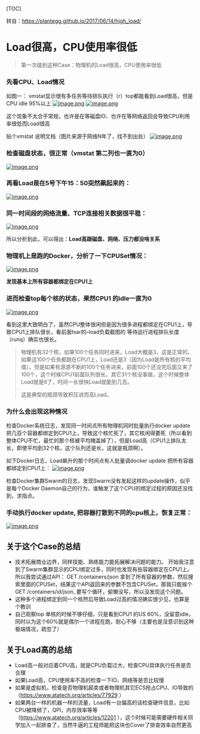 [TOC]

转自：https://plantegg.github.io/2017/06/14/high_load/

# Load很高，CPU使用率很低

> 第一次碰到这种Case：物理机的Load很高，CPU使用率很低

### 先看CPU、Load情况

如图一：
vmstat显示很有多任务等待排队执行（r）top都能看到Load很高，但是CPU idle 95%以上
[![image.png](E:\git-workspace\note\images\docker\046077102b3a0fd89e53f62cf32874c0.png)](http://ata2-img.cn-hangzhou.img-pub.aliyun-inc.com/046077102b3a0fd89e53f62cf32874c0.png)
[![image.png](E:\git-workspace\note\images\docker\d905abc4576e0c6ac952c71005696131.png)](http://ata2-img.cn-hangzhou.img-pub.aliyun-inc.com/d905abc4576e0c6ac952c71005696131.png)

这个现象不太合乎常规，也许是在等磁盘IO、也许在等网络返回会导致CPU利用率很低而Load很高

贴个vmstat 说明文档（图片来源于网络N年了，找不到出处）
[![image.png](E:\git-workspace\note\images\docker\9a0c040b24699d4128bbecae1af08b1d.png)](http://ata2-img.cn-hangzhou.img-pub.aliyun-inc.com/9a0c040b24699d4128bbecae1af08b1d.png)

### 检查磁盘状态，很正常（vmstat 第二列也一直为0）

[![image.png](E:\git-workspace\note\images\docker\19d7d02c9472ddb2b057a4d09b497463.png)](http://ata2-img.cn-hangzhou.img-pub.aliyun-inc.com/19d7d02c9472ddb2b057a4d09b497463.png)

### 再看Load是在5号下午15：50突然飙起来的：

[![image.png](E:\git-workspace\note\images\docker\71127256e8e33a716770f74cb563a1b6.png)](http://ata2-img.cn-hangzhou.img-pub.aliyun-inc.com/71127256e8e33a716770f74cb563a1b6.png)

### 同一时间段的网络流量、TCP连接相关数据很平稳：

[![image.png](E:\git-workspace\note\images\docker\8f7ff0bf2f313409f521f6863f2375aa.png)](http://ata2-img.cn-hangzhou.img-pub.aliyun-inc.com/8f7ff0bf2f313409f521f6863f2375aa.png)

所以分析到此，可以得出：**Load高跟磁盘、网络、压力都没啥关系**

### 物理机上是跑的Docker，分析了一下CPUSet情况：

[![image.png](E:\git-workspace\note\images\docker\e7996a82da2c140594835e3264c6ef4b.png)](http://ata2-img.cn-hangzhou.img-pub.aliyun-inc.com/e7996a82da2c140594835e3264c6ef4b.png)

**发现基本上所有容器都绑定在CPU1上**

### 进而检查top每个核的状态，果然CPU1 的idle一直为0

[![image.png](E:\git-workspace\note\images\docker\2b32adb2071b3fdb334e0735db899a2e.png)](http://ata2-img.cn-hangzhou.img-pub.aliyun-inc.com/2b32adb2071b3fdb334e0735db899a2e.png)

看到这里大致明白了，虽然CPU整体很闲但是因为很多进程都绑定在CPU1上，导致CPU1上排队很长，看前面tsar的–load负载截图的 等待运行进程排队长度（runq）确实也很长。

> 物理机有32个核，如果100个任务同时进来，Load大概是3，这是正常的。如果这100个任务都跑在CPU1上，Load还是3（因为Load是所有核的平均值）。但是如果有源源不断的100个任务进来，前面100个还没完后面又来了100个，这个时候CPU1前面队列很长，其它31个核没事做，这个时候整体Load就是6了，时间一长很快Load就能到几百。
>
> 这是典型的瓶颈导致积压进而高Load。

### 为什么会出现这种情况

检查Docker系统日志，发现同一时间点所有物理机同时批量执行docker update 把几百个容器都绑定到CPU1上，导致这个核忙死了，其它核闲得要死（所以看到整体CPU不忙，最忙的那个核被平均掩盖掉了），但是Load高（CPU1上排队太长，即使平均到32个核，这个队列还是长，这就是瓶颈啊）。

如下Docker日志，Load飙升的那个时间点有人批量调docker update 把所有容器都绑定到CPU1上：
[![image.png](E:\git-workspace\note\images\docker\f4925c698c9fd4edb56fcfc2ebb9f625.png)](http://ata2-img.cn-hangzhou.img-pub.aliyun-inc.com/f4925c698c9fd4edb56fcfc2ebb9f625.png)

检查Docker集群Swarm的日志，发现Swarm没有发起这样的update操作，似乎是每个Docker Daemon自己的行为，谁触发了这个CPU的绑定过程的原因还没找到，求指点。

### 手动执行docker update, 把容器打散到不同的cpu核上，恢复正常：

[![image.png](E:\git-workspace\note\images\docker\9e1adae472cf0b4f95af83390adaead9.png)](http://ata2-img.cn-hangzhou.img-pub.aliyun-inc.com/9e1adae472cf0b4f95af83390adaead9.png)

## 关于这个Case的总结

- 技术拓展商业边界，同样技能、熟练能力能拓展解决问题的能力。 开始我注意到了Swarm集群显示的CPU绑定过多，同时也发现有些容器绑定在CPU1上。所以我尝试通过API： GET /containers/json 拿到了所有容器的参数，然后搜索里面的CPUSet，结果这个API返回来的参数不包含CPUSet，那我只能挨个 GET /containers/id/json, 要写个循环，偷懒没写，所以没发现这个问题。
- 这种多个进程绑定到同一个核然后导致Load过高的情况确实很少见，也算是个教训
- 自己观察top 单核的时候不够仔细，只是看到CPU1 的US 60%，没留意idle，同时以为这个60%就是偶尔一个进程在跑，耐心不够（主要也是没意识到这种极端情况，疏忽了）

## 关于Load高的总结

- Load高一般对应着CPU高，就是CPU负载过大，检查CPU具体执行任务是否合理
- 如果Load高，CPU使用率不高的检查一下IO、网络等是否比较慢
- 如果是虚拟机，检查是否物理机超卖或者物理机其它ECS抢占CPU、IO导致的（https://www.atatech.org/articles/77929 ）
- 如果两台一样的机器一样的流量，Load有一台偏高的话检查硬件信息，比如CPU被降频了，QPI，内存效率等等（https://www.atatech.org/articles/12201 ），这个时候可能需要硬件相关同学加入一起排查了，当然牛逼的工程师能把这块也Cover了排查效率自然更高







